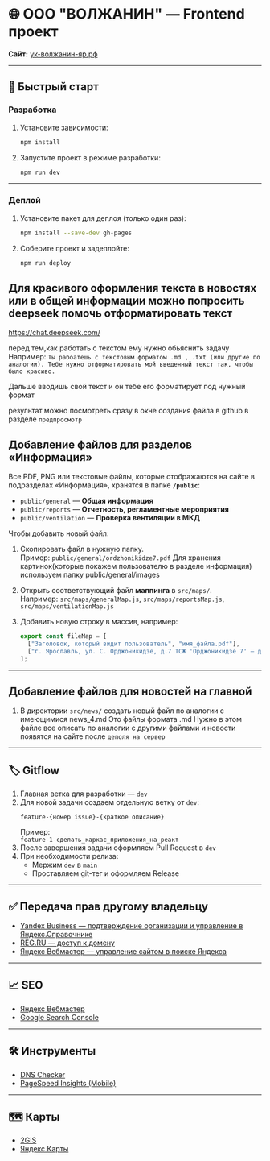 # 🌐 ООО "ВОЛЖАНИН" — Frontend проект

**Сайт:** [ук-волжанин-яр.рф](https://ук-волжанин-яр.рф)

---

## 🚀 Быстрый старт

### Разработка

1. Установите зависимости:
   ```sh
   npm install
   ```
2. Запустите проект в режиме разработки:
   ```sh
   npm run dev
   ```

---

### Деплой

1. Установите пакет для деплоя (только один раз):
   ```sh
   npm install --save-dev gh-pages
   ```
2. Соберите проект и задеплойте:
   ```sh
   npm run deploy
   ```
## Для красивого оформления текста в новостях или в общей информации можно попросить deepseek помочь отформатировать текст

https://chat.deepseek.com/

перед тем,как работать с текстом ему нужно обьяснить задачу
Например:
`Ты рабоатешь с текстовым форматом .md , .txt (или другие по аналогии). Тебе нужно отформатировать мой введенный текст так, чтобы было красиво.`

Дальше вводишь свой текст и он тебе его форматирует под нужный формат

результат можно посмотреть сразу в окне создания файла в github в разделе `предпросмотр`


## Добавление файлов для разделов «Информация»

Все PDF, PNG или текстовые файлы, которые отображаются на сайте в подразделах «Информация», хранятся в папке **`/public`**:

- `public/general` — **Общая информация**
- `public/reports` — **Отчетность, регламентные мероприятия**
- `public/ventilation` — **Проверка вентиляции в МКД**

Чтобы добавить новый файл:

1. Скопировать файл в нужную папку.  
   Пример: `public/general/ordzhonikidze7.pdf`
   Для хранения картинок(которые покажем пользователю в разделе информация) используем папку public/general/images

2. Открыть соответствующий файл **маппинга** в `src/maps/`.  
   Например: `src/maps/generalMap.js`, `src/maps/reportsMap.js`, `src/maps/ventilationMap.js`

3. Добавить новую строку в массив, например:
   ```js
   export const fileMap = [
     ["Заголовок, который видит пользователь", "имя_файла.pdf"],
     ["г. Ярославль, ул. С. Орджоникидзе, д.7 ТСЖ 'Орджоникидзе 7' — договор эксплуатации", "ordzhonikidze7.pdf"],
   ];

---

## Добавление файлов для новостей на главной
1. В директории `src/news/` создать новый файл по аналогии с имеющимися news_4.md
Это файлы формата .md
Нужно в этом файле все описать по аналогии с другими файлами и новости появятся на сайте после `деполя на сервер`

---
## 🏷 Gitflow

1. Главная ветка для разработки — `dev`
2. Для новой задачи создаем отдельную ветку от `dev`:
   ```
   feature-{номер issue}-{краткое описание}
   ```
   Пример:  
   `feature-1-сделать_каркас_приложения_на_реакт`
3. После завершения задачи оформляем Pull Request в `dev`
4. При необходимости релиза:
    - Мержим `dev` в `main`
    - Проставляем git-тег и оформляем Release

---

## ✅ Передача прав другому владельцу

- [Yandex Business — подтверждение организации и управление в Яндекс.Справочнике](https://yandex.ru/sprav/133467149255/p/edit/main)
- [REG.RU — доступ к домену](https://www.reg.ru/user/account/#/card/108401733/nss/)
- [Яндекс Вебмастер — управление сайтом в поиске Яндекса](https://webmaster.yandex.ru/site/http:%D1%83%D0%BA-%D0%B2%D0%BE%D0%BB%D0%B6%D0%B0%D0%BD%D0%B8%D0%BD-%D1%8F%D1%80.%D1%80%D1%84:80/settings/access/)

---

## 📈 SEO

- [Яндекс Вебмастер](https://webmaster.yandex.ru/site/http:%D1%83%D0%BA-%D0%B2%D0%BE%D0%BB%D0%B6%D0%B0%D0%BD%D0%B8%D0%BD-%D1%8F%D1%80.%D1%80%D1%84:80/settings/access/)
- [Google Search Console](https://search.google.com/search-console?resource_id=sc-domain%3Axn-----7kchunjkubf5a1a3p.xn--p1ai)

---

## 🛠 Инструменты

- [DNS Checker](https://dnschecker.org/#A/xn-----7kchunjkubf5a1a3p.xn--p1ai)
- [PageSpeed Insights (Mobile)](https://pagespeed.web.dev/analysis/https-xn-----7kchunjkubf5a1a3p-xn--p1ai/mr6gmhnrms?hl=ru&form_factor=mobile)

---

## 🗺 Карты

- [2GIS](https://2gis.ru/yaroslavl/geo/3941285329113096/39.949346%2C57.652384/tab/inside?m=39.949488%2C57.651631%2F17.59)
- [Яндекс Карты](https://yandex.ru/maps/16/yaroslavl/house/prospekt_mashinostroiteley_7/Z0AYfwNoQUwPQFttfXp0c3hnZw==/?ll=39.951111%2C57.651526&z=17.01)